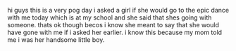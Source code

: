 hi guys this is a very pog day i asked a girl if she would go to the epic dance with me today which is at my school and she said that shes going with someone. thats ok though becos i know she meant to say that she would have gone with me if i asked her earlier. i know this because my mom told me i was her handsome little boy.
